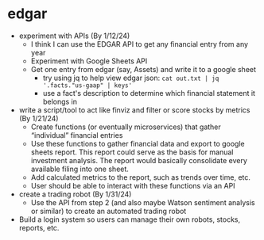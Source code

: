 # edgar
- experiment with APIs (By 1/12/24)
  - I think I can use the EDGAR API to get any financial entry from any year
  - Experiment with Google Sheets API
  - Get one entry from edgar (say, Assets) and write it to a google sheet
    - try using jq to help view edgar json: `cat out.txt | jq '.facts."us-gaap" | keys'`
    - use a fact's description to determine which financial statement it belongs in
- write a script/tool to act like finviz and filter or score stocks by metrics (By 1/21/24)
  - Create functions (or eventually microservices) that gather “individual” financial entries
  - Use these functions to gather financial data and export to google sheets report. This report could serve as the basis for manual investment analysis. The report would basically consolidate every available filing into one sheet.
  - Add calculated metrics to the report, such as trends over time, etc.
  - User should be able to interact with these  functions via an API
- create a trading robot (By 1/31/24)
  - Use the API from step 2 (and also maybe Watson sentiment analysis or similar) to create an automated trading robot
- Build a login system so users can manage their own robots, stocks, reports, etc.
